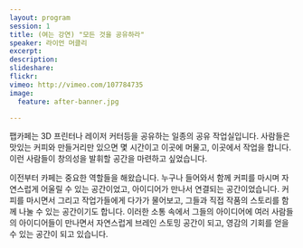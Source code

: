 ```yaml
---
layout: program
session: 1
title: (여는 강연) "모든 것을 공유하라"
speaker: 라이언 머클리
excerpt: 
description:
slideshare:
flickr:
vimeo: http://vimeo.com/107784735
image:
  feature: after-banner.jpg

---
```


팹카페는 3D 프린터나 레이저 커터등을 공유하는 일종의 공유 작업실입니다. 사람들은 맛있는 커피와 만들거리만 있으면 몇 시간이고 이곳에 머물고, 이곳에서 작업을 합니다. 이런 사람들이 창의성을 발휘할 공간을 마련하고 싶었습니다.

이전부터 카페는 중요한 역할들을 해왔습니다. 누구나 들어와서 함께 커피를 마시며 자연스럽게 어울릴 수 있는 공간이었고, 아이디어가 만나서 연결되는 공간이었습니다. 커피를 마시면서 그리고 작업가들에게 다가가 물어보고, 그들과 직접 작품의 스토리를 함께 나눌 수 있는 공간이기도 합니다. 이러한 소통 속에서 그들의 아이디어에 여러 사람들의 아이디어들이 만나면서 자연스럽게 브레인 스토밍 공간이 되고, 영감의 기회를 얻을 수 있는 공간이 되고 있습니다.
